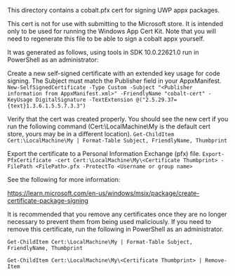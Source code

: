 This directory contains a cobalt.pfx cert for signing UWP appx packages.

This cert is not for use with submitting to the Microsoft store. It
is intended only to be used for running the Windows App Cert Kit. Note that
you will need to regenerate this file to be able to sign a cobalt appx yourself.

It was generated as follows, using tools in SDK 10.0.22621.0 run in PowerShell
as an administrator:

Create a new self-signed certificate with an extended key usage for code
signing. The Subject must match the Publisher field in your AppxManifest.
`New-SelfSignedCertificate -Type Custom -Subject "<Publisher information from AppxManifest.xml>" -FriendlyName "cobalt-cert" -KeyUsage DigitalSignature -TextExtension @("2.5.29.37={text}1.3.6.1.5.5.7.3.3")`

Verify that the cert was created properly. You should see the new cert if you
run the following command (Cert:\LocalMachine\My is the default cert store,
yours may be in a different location).
`Get-ChildItem Cert:\LocalMachine\My | Format-Table Subject, FriendlyName, Thumbprint`

Export the certificate to a Personal Information Exchange (pfx) file.
`Export-PfxCertificate -cert Cert:\LocalMachine\My\<Certificate Thumbprint> -FilePath <FilePath>.pfx -ProtectTo <Username or group name>`

See the following for more information:

https://learn.microsoft.com/en-us/windows/msix/package/create-certificate-package-signing

It is recommended that you remove any certificates once they are no longer
necessary to prevent them from being used maliciously. If you need to remove
this certificate, run the following in PowerShell as an administrator.

`Get-ChildItem Cert:\LocalMachine\My | Format-Table Subject, FriendlyName, Thumbprint`

`Get-ChildItem Cert:\LocalMachine\My\<Certificate Thumbprint> | Remove-Item`
